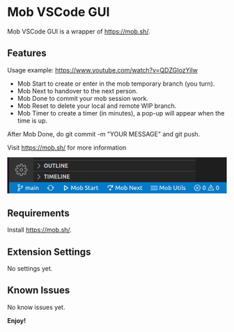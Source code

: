 # Mob VSCode GUI

Mob VSCode GUI is a wrapper of https://mob.sh/.

## Features

Usage example: https://www.youtube.com/watch?v=QDZGIozYiIw

- Mob Start to create or enter in the mob temporary branch (you turn).
- Mob Next to handover to the next person.
- Mob Done to commit your mob session work.
- Mob Reset to delete your local and remote WIP branch.
- Mob Timer to create a timer (in minutes), a pop-up will appear when the time is up.

After Mob Done, do git commit -m "YOUR MESSAGE" and git push.

Visit https://mob.sh/ for more information

![Mob Utils menu](./images/mob_utils_menu.png)

## Requirements

Install https://mob.sh/.

## Extension Settings

No settings yet.

## Known Issues

No know issues yet.

**Enjoy!**
